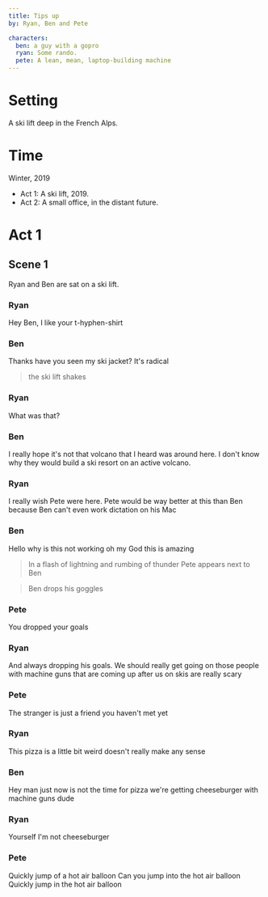 ```yaml
---
title: Tips up
by: Ryan, Ben and Pete

characters:
  ben: a guy with a gopro
  ryan: Some rando.
  pete: A lean, mean, laptop-building machine
---
```


# Setting

A ski lift deep in the French Alps.

# Time

Winter, 2019

- Act 1: A ski lift, 2019.
- Act 2: A small office, in the distant future.

# Act 1

## Scene 1

Ryan and Ben are sat on a ski lift.

### Ryan

Hey Ben, I like your t-hyphen-shirt

### Ben

Thanks have you seen my ski jacket? It's radical

> the ski lift shakes

### Ryan

What was that?

### Ben

I really hope it's not that volcano that I heard was around here. I don't know why they would build a ski resort on an active volcano.

### Ryan

I really wish Pete were here. Pete would be way better at this than Ben because Ben can't even work dictation on his Mac

### Ben

Hello why is this not working oh my God this is amazing

> In a flash of lightning and rumbing of thunder Pete appears next to Ben

> Ben drops his goggles

### Pete

You dropped your goals

### Ryan

And always dropping his goals. We should really get going on those people with machine guns that are coming up after us on skis are really scary

### Pete

The stranger is just a friend you haven't met yet

### Ryan

<whispering to Ben>
This pizza is a little bit weird doesn't really make any sense

### Ben

Hey man just now is not the time for pizza we're getting cheeseburger with machine guns dude

### Ryan

Yourself I'm not cheeseburger

### Pete

Quickly jump of a hot air balloon
Can you jump into the hot air balloon
Quickly jump in the hot air balloon
